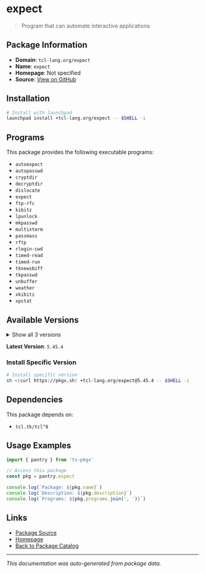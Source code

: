 # expect

> Program that can automate interactive applications

## Package Information

- **Domain**: `tcl-lang.org/expect`
- **Name**: `expect`
- **Homepage**: Not specified
- **Source**: [View on GitHub](https://github.com/pkgxdev/pantry/tree/main/projects/tcl-lang.org/expect/package.yml)

## Installation

```bash
# Install with launchpad
launchpad install +tcl-lang.org/expect -- $SHELL -i
```

## Programs

This package provides the following executable programs:

- `autoexpect`
- `autopasswd`
- `cryptdir`
- `decryptdir`
- `dislocate`
- `expect`
- `ftp-rfc`
- `kibitz`
- `lpunlock`
- `mkpasswd`
- `multixterm`
- `passmass`
- `rftp`
- `rlogin-cwd`
- `timed-read`
- `timed-run`
- `tknewsbiff`
- `tkpasswd`
- `unbuffer`
- `weather`
- `xkibitz`
- `xpstat`

## Available Versions

<details>
<summary>Show all 3 versions</summary>

- `5.45.4`, `5.45.3`, `5.45.0`

</details>

**Latest Version**: `5.45.4`

### Install Specific Version

```bash
# Install specific version
sh <(curl https://pkgx.sh) +tcl-lang.org/expect@5.45.4 -- $SHELL -i
```

## Dependencies

This package depends on:

- `tcl.tk/tcl^8`

## Usage Examples

```typescript
import { pantry } from 'ts-pkgx'

// Access this package
const pkg = pantry.expect

console.log(`Package: ${pkg.name}`)
console.log(`Description: ${pkg.description}`)
console.log(`Programs: ${pkg.programs.join(', ')}`)
```

## Links

- [Package Source](https://github.com/pkgxdev/pantry/tree/main/projects/tcl-lang.org/expect/package.yml)
- [Homepage](#)
- [Back to Package Catalog](../package-catalog.md)

---

*This documentation was auto-generated from package data.*
